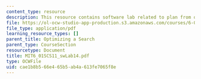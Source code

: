 ```yaml
---
content_type: resource
description: This resource contains software lab related to plan from outer space.
file: https://ol-ocw-studio-app-production.s3.amazonaws.com/courses/6-01sc-introduction-to-electrical-engineering-and-computer-science-i-spring-2011/cae1b8b566e465b5ab4a613fe7065f8e_MIT6_01SCS11_swLab14.pdf
file_type: application/pdf
learning_resource_types: []
parent_title: Optimizing a Search
parent_type: CourseSection
resourcetype: Document
title: MIT6_01SCS11_swLab14.pdf
type: OCWFile
uid: cae1b8b5-66e4-65b5-ab4a-613fe7065f8e
---
```

